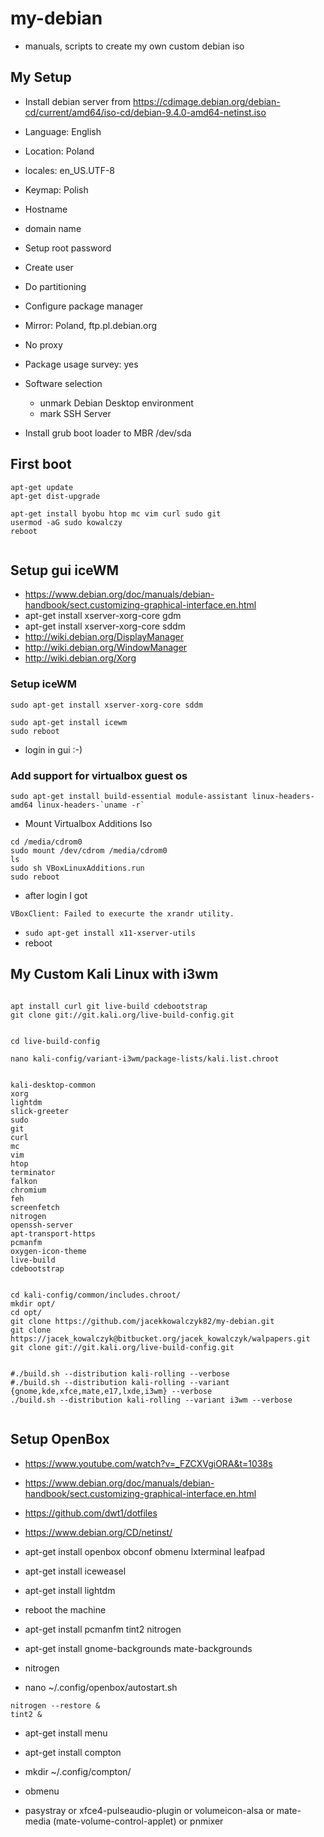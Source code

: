 # my-debian
* manuals, scripts to create my own custom debian iso

## My Setup 

* Install debian server from https://cdimage.debian.org/debian-cd/current/amd64/iso-cd/debian-9.4.0-amd64-netinst.iso 
* Language: English 
* Location: Poland
* locales: en_US.UTF-8
* Keymap: Polish 
* Hostname
* domain name
* Setup root password
* Create user
* Do partitioning 
* Configure package manager
* Mirror: Poland, ftp.pl.debian.org
* No proxy 
* Package usage survey: yes

* Software selection 
  * unmark Debian Desktop environment
  * mark SSH Server
* Install grub boot loader to MBR /dev/sda


## First boot 

```
apt-get update
apt-get dist-upgrade

apt-get install byobu htop mc vim curl sudo git 
usermod -aG sudo kowalczy 
reboot 


```

## Setup gui iceWM

* https://www.debian.org/doc/manuals/debian-handbook/sect.customizing-graphical-interface.en.html
* apt-get install xserver-xorg-core gdm
* apt-get install xserver-xorg-core sddm
* http://wiki.debian.org/DisplayManager
* http://wiki.debian.org/WindowManager
* http://wiki.debian.org/Xorg

### Setup iceWM

```
sudo apt-get install xserver-xorg-core sddm 

sudo apt-get install icewm
sudo reboot 

```

* login in gui  :-) 

### Add support for virtualbox guest os 

```
sudo apt-get install build-essential module-assistant linux-headers-amd64 linux-headers-`uname -r`
```

* Mount Virtualbox Additions Iso 
```
cd /media/cdrom0
sudo mount /dev/cdrom /media/cdrom0
ls
sudo sh VBoxLinuxAdditions.run 
sudo reboot 

```
* after login I got 
```
VBoxClient: Failed to execurte the xrandr utility. 
```
* `sudo apt-get install x11-xserver-utils`
* reboot 



## My Custom Kali Linux with i3wm 

```

apt install curl git live-build cdebootstrap
git clone git://git.kali.org/live-build-config.git


cd live-build-config

nano kali-config/variant-i3wm/package-lists/kali.list.chroot


kali-desktop-common 
xorg
lightdm
slick-greeter
sudo
git 
curl 
mc
vim 
htop
terminator
falkon
chromium
feh
screenfetch
nitrogen 
openssh-server
apt-transport-https
pcmanfm
oxygen-icon-theme
live-build 
cdebootstrap


cd kali-config/common/includes.chroot/
mkdir opt/
cd opt/
git clone https://github.com/jacekkowalczyk82/my-debian.git
git clone https://jacek_kowalczyk@bitbucket.org/jacek_kowalczyk/walpapers.git
git clone git://git.kali.org/live-build-config.git


#./build.sh --distribution kali-rolling --verbose
#./build.sh --distribution kali-rolling --variant {gnome,kde,xfce,mate,e17,lxde,i3wm} --verbose
./build.sh --distribution kali-rolling --variant i3wm --verbose


``` 


## Setup OpenBox

* https://www.youtube.com/watch?v=_FZCXVgiORA&t=1038s
* https://www.debian.org/doc/manuals/debian-handbook/sect.customizing-graphical-interface.en.html
* https://github.com/dwt1/dotfiles
* https://www.debian.org/CD/netinst/

* apt-get install openbox obconf obmenu lxterminal leafpad
* apt-get install iceweasel
* apt-get install lightdm 

* reboot the machine 
* apt-get install pcmanfm tint2 nitrogen  

* apt-get install gnome-backgrounds mate-backgrounds 
* nitrogen
* nano ~/.config/openbox/autostart.sh 

```
nitrogen --restore & 
tint2 & 

```
* apt-get install menu 
* apt-get install compton 
* mkdir ~/.config/compton/

* obmenu

* pasystray or xfce4-pulseaudio-plugin or volumeicon-alsa or mate-media (mate-volume-control-applet) or pnmixer
 
